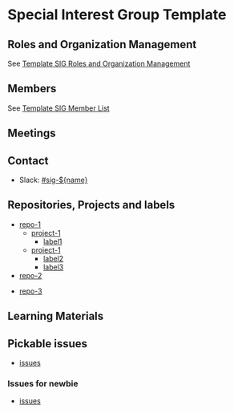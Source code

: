 <!--
The Special Interest Group Template is a template for starting new special interest groups in the GitHub organizations owned by PingCAP.  All special interest group, at minimum, must have the following files:

* a `README.md` outlining the module that the SIG is responsible for, and the way this SIG is organized
* a `roles-and-organization-management.md` outlining the responsibilities or institution specific to this SIG, as well as those that differ from [SIG Governance](sig-governance.md)
* a `membership.md` with members of this SIG listed

-->

# Special Interest Group Template

<!--
 Outline the module that this SIG is responsible for, and a brief introduction to the module.
-->

## Roles and Organization Management

<!--Link to the `roles-and-organization-management.md` file -->

See [Template SIG Roles and Organization Management](./roles-and-organization-management.md)

## Members

<!--Link to the `membership.md` file -->

See [Template SIG Member List](membership.json)

## Meetings

<!--
* Regular SIG Meeting: [Mondays at 13:00 PT (Pacific Time)] (bi-weekly). [Convert to your timezone](http://www.thetimezoneconverter.com/?t=13:00&tz=PT%20%28Pacific%20Time%29).
* Meeting Zoom: Link your Meeting zoom here
* meeting Notes: Link your meeting notes here (public Google Doc)
-->

## Contact

* Slack: [#sig-${name}](https://pingcap.com/tidbslack)

## Repositories, Projects and labels

- [repo-1](Github-link-of-repo)
  - [project-1](Github-link-of-project-1)
    - [label1](xx)
  - [project-1](Github-link-of-project-2)
    - [label2](xx)
    - [label3](xxx)
- [repo-2](Github-link-of-repo)
<!--if the whole repo belongs to this SIG, the informantion for projects and labels are optional -->
- [repo-3](Github-link-of-repo)

## Learning Materials

<!-- Put the published documents of this Special Interest Group here -->

## Pickable issues

- [issues](issues-with-label-`sig-label`)

### Issues for newbie

- [issues](issues-with-labels-`good-first-issue`-and-`sig-label`)

